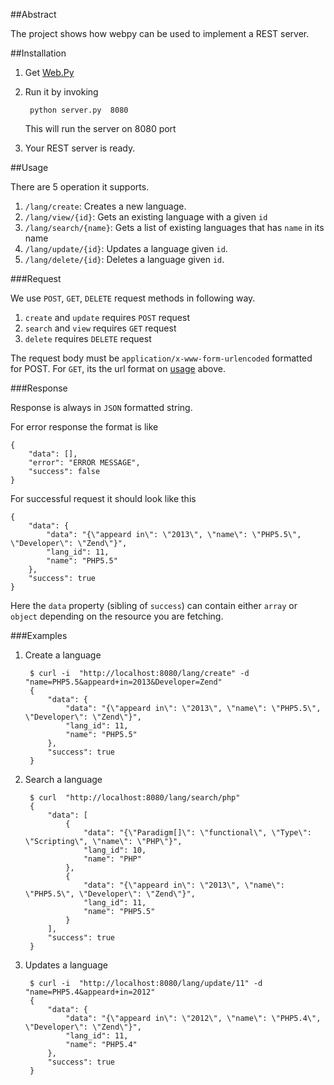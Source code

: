 ##Abstract

The project shows how webpy can be used to implement a REST server. 


##Installation

1. Get [Web.Py](http://webpy.org/install)
2. Run it by invoking

        python server.py  8080

    This will run the server on 8080 port
3. Your REST server is ready. 




##Usage

There are 5 operation it supports. 

1. `/lang/create`: Creates a new language. 
2. `/lang/view/{id}`: Gets an existing language with a given `id`
3. `/lang/search/{name}`: Gets a list of existing languages that has `name` in its name
4. `/lang/update/{id}`: Updates a language given `id`.
5. `/lang/delete/{id}`: Deletes a language given `id`.


###Request

We use `POST`, `GET`, `DELETE` request methods in following way.

1. `create` and `update` requires `POST` request
2. `search` and `view` requires `GET` request
3. `delete` requires `DELETE` request

The request body must be `application/x-www-form-urlencoded` formatted for POST.
For `GET`, its the url format on [usage](#usage) above.

###Response

Response is always in `JSON` formatted string. 

For error response the format is like

    {
        "data": [], 
        "error": "ERROR MESSAGE", 
        "success": false
    }

For successful request it should look like this

    {
        "data": {
            "data": "{\"appeard in\": \"2013\", \"name\": \"PHP5.5\", \"Developer\": \"Zend\"}", 
            "lang_id": 11, 
            "name": "PHP5.5"
        }, 
        "success": true
    }
Here the `data` property (sibling of `success`) can contain either `array` or `object`
depending on the resource you are fetching.



###Examples

1. Create a language

        $ curl -i  "http://localhost:8080/lang/create" -d "name=PHP5.5&appeard+in=2013&Developer=Zend"
        {
            "data": {
                "data": "{\"appeard in\": \"2013\", \"name\": \"PHP5.5\", \"Developer\": \"Zend\"}", 
                "lang_id": 11, 
                "name": "PHP5.5"
            }, 
            "success": true
        }

2. Search a language

        $ curl  "http://localhost:8080/lang/search/php" 
        {
            "data": [
                {
                    "data": "{\"Paradigm[]\": \"functional\", \"Type\": \"Scripting\", \"name\": \"PHP\"}", 
                    "lang_id": 10, 
                    "name": "PHP"
                }, 
                {
                    "data": "{\"appeard in\": \"2013\", \"name\": \"PHP5.5\", \"Developer\": \"Zend\"}", 
                    "lang_id": 11, 
                    "name": "PHP5.5"
                }
            ], 
            "success": true
        }

3. Updates a language

        $ curl -i  "http://localhost:8080/lang/update/11" -d "name=PHP5.4&appeard+in=2012"
        {
            "data": {
                "data": "{\"appeard in\": \"2012\", \"name\": \"PHP5.4\", \"Developer\": \"Zend\"}", 
                "lang_id": 11, 
                "name": "PHP5.4"
            }, 
            "success": true
        }

